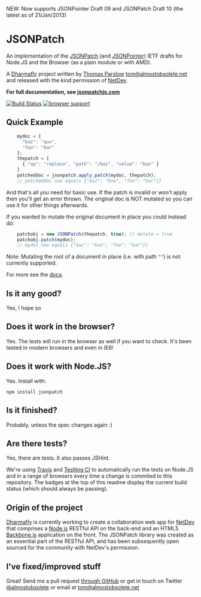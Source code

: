 NEW: Now supports JSONPointer Draft 09 and JSONPatch Draft 10 (the latest as of 21/Jan/2013)


JSONPatch
=========

An implementation of the [JSONPatch][#jsonpatch] (and [JSONPointer][#jsonpointer]) IETF drafts for Node.JS and the Browser (as a plain module or with AMD).

A [Dharmafly][#dharmafly] project written by [Thomas Parslow][#tom] <tom@almostobsolete.net> and released with the kind permission of [NetDev][#netdev].

**For full documentation, see [jsonpatchjs.com][#site]**

[![Build Status](https://secure.travis-ci.org/dharmafly/jsonpatch.js.png)](http://travis-ci.org/dharmafly/jsonpatch.js)
[![browser support](http://ci.testling.com/dharmafly/jsonpatch.js.png)](http://ci.testling.com/dharmafly/jsonpatch.js)

Quick Example
-------------

```javascript
    mydoc = {
      "baz": "qux",
      "foo": "bar"
    };
    thepatch = [
      { "op": "replace", "path": "/baz", "value": "boo" }
    ]
    patcheddoc = jsonpatch.apply_patch(mydoc, thepatch);
    // patcheddoc now equals {"baz": "boo", "foo": "bar"}}
```

And that's all you need for basic use. If the patch is invalid or won't apply then you'll get an error thrown. The original doc is NOT mutated so you can use it for other things afterwards.

If you wanted to mutate the original document in place you could instead do:

```javascript
    patchobj = new JSONPatch(thepatch, true); // mutate = true
    patchobj.patch(mydoc);
    // mydoc now equals {"baz": "boo", "foo": "bar"}}
```

Note: Mutating the root of a document in place (i.e. with path `""`) is not currently supported.

For more see the [docs][#site].

Is it any good?
---------------

Yes, I hope so

Does it work in the browser?
----------------------------

Yes. The tests will run in the browser as well if you want to check. It's been tested in modern browsers and even in IE6!


Does it work with Node.JS?
--------------------------

Yes. Install with:

    npm install jsonpatch

Is it finished?
---------------

Probably, unless the spec changes again :)

Are there tests?
----------------

Yes, there are tests. It also passes JSHint.

We're using [Travis][#travis] and [Testling CI][#testling] to automatically run the tests on Node.JS and in a range of browsers every time a change is commited to this repository. The badges at the top of this readme display the current build status (which should always be passing).


Origin of the project
---------------------

[Dharmafly][#dharmafly] is currently working to create a collaboration web app for [NetDev][#netdev] that comprises a [Node.js][#nodejs] RESTful API on the back-end and an HTML5 [Backbone.js][#backbone] application on the front. The JSONPatch library was created as an essential part of the RESTful API, and has been subsequently open sourced for the community with NetDev's permission.

I've fixed/improved stuff
-------------------------

Great! Send me a pull request [through GitHub](http://github.com/dharmafly/jsonpatch.js) or get in touch on Twitter [@almostobsolete][#tom-twitter] or email at tom@almostobsolete.net

[#site]:http://jsonpatchjs.com
[#tom]: http://www.almostobsolete.net
[#tom-twitter]: https://twitter.com/almostobsolete
[#netdev]: http://www.netdev.co.uk
[#dharmafly]: http://dharmafly.com
[#nodejs]: http://nodejs.org
[#backbone]: http://documentcloud.github.com/backbone/
[#jsonpatch]: https://datatracker.ietf.org/doc/draft-ietf-appsawg-json-patch/
[#jsonpointer]: https://datatracker.ietf.org/doc/draft-ietf-appsawg-json-pointer/
[#travis]: http://travis-ci.org/dharmafly/jsonpatch.js
[#testling]: http://ci.testling.com/dharmafly/jsonpatch.js
